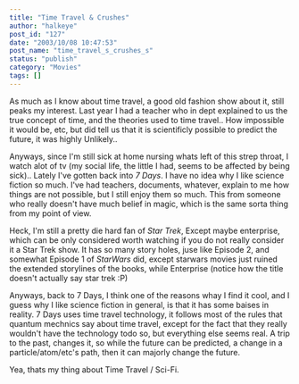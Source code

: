 ```yaml
---
title: "Time Travel & Crushes"
author: "halkeye"
post_id: "127"
date: "2003/10/08 10:47:53"
post_name: "time_travel_s_crushes_s"
status: "publish"
category: "Movies"
tags: []
---
```


As much as I know about time travel, a good old fashion show about it, still peaks my interest. Last year I had a teacher who in dept explained to us the true concept of time, and the theories used to time travel.. How impossible it would be, etc, but did tell us that it is scientificly possible to predict the future, it was highly Unlikely..

Anyways, since I'm still sick at home nursing whats left of this strep throat, I watch alot of tv (my social life, the little I had, seems to be affected by being sick).. Lately I've gotten back into _7 Days_. I have no idea why I like science fiction so much. I've had teachers, documents, whatever, explain to me how things are not possible, but I still enjoy them so much. This from someone who really doesn't have much belief in magic, which is the same sorta thing from my point of view.

Heck, I'm still a pretty die hard fan of _Star Trek_, Except maybe enterprise, which can be only considered worth watching if you do not really consider it a Star Trek show. It has so many story holes, juse like Episode 2, and somewhat Episode 1 of _StarWars_ did, except starwars movies just ruined the extended storylines of the books, while Enterprise (notice how the title doesn't actually say star trek :P)

Anyways, back to 7 Days, I think one of the reasons whay I find it cool, and I guess why I like science fiction in general, is that it has some baises in reality. 7 Days uses time travel technology, it follows most of the rules that quantum mechnics say about time travel, except for the fact that they really wouldn't have the technology todo so, but everything else seems real. A trip to the past, changes it, so while the future can be predicted, a change in a particle/atom/etc's path, then it can majorly change the future.

Yea, thats my thing about Time Travel / Sci-Fi.